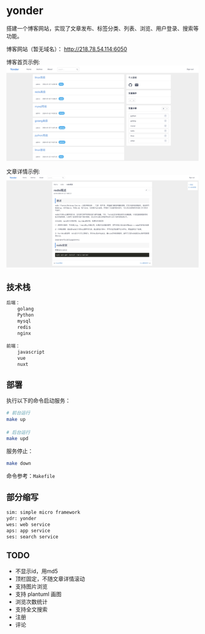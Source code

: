 # yonder
搭建一个博客网站，实现了文章发布、标签分类、列表、浏览、用户登录、搜索等功能。

博客网站（暂无域名）： http://218.78.54.114:6050

博客首页示例:
<img src="https://github.com/fenife/yonder_old/blob/master/yonder-home-example.jpg" alt="博客示例" title="博客示例">

文章详情示例:
<img src="https://github.com/fenife/yonder_old/blob/master/yonder-detail-example.jpg" alt="文章详情示例" title="文章详情示例">

## 技术栈
    后端：
        golang
        Python
        mysql
        redis
        nginx
    
    前端：
        javascript
        vue 
        nuxt
        
## 部署
执行以下的命令启动服务：
```bash
# 前台运行
make up

# 后台运行
make upd
```

服务停止：
```bash
make down
```

命令参考：`Makefile`

## 部分缩写
    sim: simple micro framework
    ydr: yonder
    wes: web service
    aps: app service
    ses: search service

## TODO
- 不显示id，用md5
- 顶栏固定，不随文章详情滚动
- 支持图片浏览
- 支持 plantuml 画图
- 浏览次数统计
- 支持全文搜索
- 注册
- 评论
